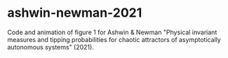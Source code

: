 # ashwin-newman-2021

Code and animation of figure 1 for Ashwin & Newman "Physical invariant measures and tipping probabilities for chaotic attractors of asymptotically autonomous systems" (2021).
